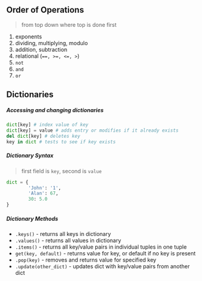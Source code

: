 ## Order of Operations
> from top down where top is done first
1. exponents
2. dividing, multiplying, modulo
3. addition, subtraction
4. relational (`==, >=, <=, >`)
5. `not`
6. `and`
7. `or`
## Dictionaries
##### Accessing and changing dictionaries
```python
dict[key] # index value of key
dict[key] = value # adds entry or modifies if it already exists
del dict[key] # deletes key
key in dict # tests to see if key exists
```
##### Dictionary Syntax
> first field is `key`, second is `value`
```python
dict = {
		'John': '1',
		'Alan': 67,
		30: 5.0
}
```
##### Dictionary Methods
- `.keys()` - returns all keys in dictionary
- `.values()` - returns all values in dictionary
- `.items()` - returns all key/value pairs in individual tuples in one tuple
- `get(key, default)` - returns value for key, or default if no key is present
- `.pop(key)` - removes and returns value for specified key
- `.update(other_dict)` - updates dict with key/value pairs from another dict

## 